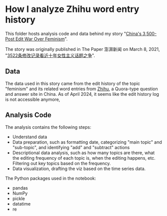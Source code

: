 # How I analyze Zhihu word entry history

This folder hosts analysis code and data behind my story "[China's 3,500-Post Edit War Over Feminism](https://www.sixthtone.com/news/1007168)".

The story was originally published in The Paper 澎湃新闻 on March 8, 2021, "[3522条修改记录看近十年女性主义话题之争](https://www.thepaper.cn/newsDetail_forward_11607122)".

## Data
The data used in this story came from the edit history of the topic "feminism" and its related word entries from [Zhihu](https://www.zhihu.com/topic/19552985/hot), a Quora-type question and answer site in China. As of April 2024, it seems like the edit history log is not accessible anymore,

## Analysis Code
The analysis contains the following steps:
- Understand data
- Data preparation, such as formatting date, categorizing "main topic" and "sub-topic", and identifying "add" and "subtract" actions
- Descriptional data analysis, such as how many topics are there, what the editing frequency of each topic is, when the editing happens, etc. Filtering out key topics based on the frequency. 
- Data visualization, drafting the viz based on the time series data.

The Python packages used in the notebook:
- pandas
- NumPy
- pickle
- datatime
- re